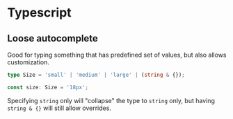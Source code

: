# Typescript

## Loose autocomplete

Good for typing something that has predefined set of values, but also allows customization.

```typescript
type Size = 'small' | 'medium' | 'large' | (string & {});

const size: Size = '18px';
```

Specifying `string` only will "collapse" the type to `string` only, but having `string & {}` will still allow overrides.
